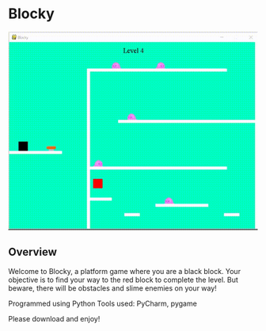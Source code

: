 # Blocky
![Alt Text](https://github.com/GrandpaBear/Blocky/blob/master/img/Blocky.gif)

## Overview
Welcome to Blocky, a platform game where you are a black block.
Your objective is to find your way to the red block to complete the level. 
But beware, there will be obstacles and slime enemies on your way!

Programmed using Python
Tools used: PyCharm, pygame

Please download and enjoy!

